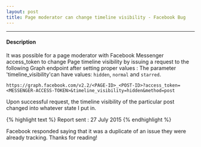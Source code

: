 ```yaml
---
layout: post
title: Page moderator can change timeline visibility - Facebook Bug 
---
```


---


#### Description

It was possible for a page moderator with Facebook Messenger access_token to change Page timeline visibility by issuing a request to the following Graph endpoint after setting proper values : 
The parameter 'timeline_visibility'can have values: `hidden`, `normal` and `starred`.



`https://graph.facebook.com/v2.2/<PAGE-ID>_<POST-ID>?access_token=<MESSENGER-ACCESS-TOKEN>&timeline_visibility=hidden&method=post`


Upon successful request, the timeline visibility of the particular post changed into whatever state I put in.


{% highlight text %} 
Report sent : 27 July 2015 
{% endhighlight %}

Facebook responded saying that it was a duplicate of an issue they were already tracking. Thanks for reading!
